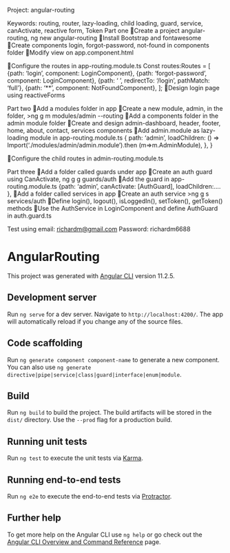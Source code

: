 Project: angular-routing

Keywords: routing, router, lazy-loading, child loading, guard, service, canActivate, reactive form, Token
Part one
Create a project angular-routing, ng new angular-routing
Install Bootstrap and fontawesome
Create components login, forgot-password, not-found in components folder
Modify view on app.component.html

Configure the routes in app-routing.module.ts
Const routes:Routes = [
{path: ‘login’, component: LoginComponent},
{path: ‘forgot-password’, component: LoginComponent},
{path: ‘ ’, redirectTo: ‘/login’, pathMatch: ‘full’},
{path: ‘**’, component: NotFoundComponent},
];
Design login page using reactiveForms

Part two
Add a modules folder in app
Create a new module, admin, in the folder, >ng g m modules/admin --routing
Add a components folder in the admin module folder
Create and design admin-dashboard, header, footer, home, about, contact, services components
Add admin.module as lazy-loading module in app-routing.module.ts
{ path: ‘admin’,
loadChildren: () =>
Import(‘./modules/admin/admin.module’).then (m=>m.AdminModule), }, }

Configure the child routes in admin-routing.module.ts

Part three
Add a folder called guards under app
Create an auth guard using CanActivate, ng g g guards/auth
Add the guard in app-routing.module.ts
{path: ‘admin’,
canActivate: [AuthGuard],
loadChildren:….
},
Add a folder called services in app
Create an auth service >ng g s services/auth
Define login(), logout(), isLoggedIn(), setToken(), getToken() methods
Use the AuthService in LoginComponent and define AuthGuard in auth.guard.ts

Test using email: richardm@gmail.com
Password: richardm6688

# AngularRouting

This project was generated with [Angular CLI](https://github.com/angular/angular-cli) version 11.2.5.

## Development server

Run `ng serve` for a dev server. Navigate to `http://localhost:4200/`. The app will automatically reload if you change any of the source files.

## Code scaffolding

Run `ng generate component component-name` to generate a new component. You can also use `ng generate directive|pipe|service|class|guard|interface|enum|module`.

## Build

Run `ng build` to build the project. The build artifacts will be stored in the `dist/` directory. Use the `--prod` flag for a production build.

## Running unit tests

Run `ng test` to execute the unit tests via [Karma](https://karma-runner.github.io).

## Running end-to-end tests

Run `ng e2e` to execute the end-to-end tests via [Protractor](http://www.protractortest.org/).

## Further help

To get more help on the Angular CLI use `ng help` or go check out the [Angular CLI Overview and Command Reference](https://angular.io/cli) page.
